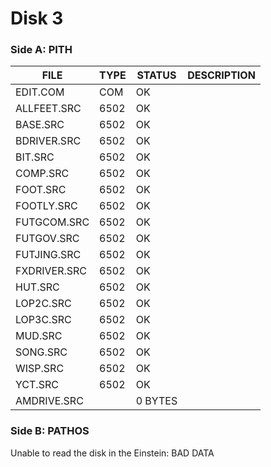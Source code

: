 # Disk 3

### Side A: PITH

| FILE         | TYPE | STATUS   | DESCRIPTION |
|--------------|------|----------|---|
| EDIT.COM     | COM  | OK       |
| ALLFEET.SRC  | 6502 | OK       |
| BASE.SRC     | 6502 | OK       |
| BDRIVER.SRC  | 6502 | OK       |
| BIT.SRC      | 6502 | OK       |
| COMP.SRC     | 6502 | OK       |
| FOOT.SRC     | 6502 | OK       |
| FOOTLY.SRC   | 6502 | OK       |
| FUTGCOM.SRC  | 6502 | OK       |
| FUTGOV.SRC   | 6502 | OK       |
| FUTJING.SRC  | 6502 | OK       |
| FXDRIVER.SRC | 6502 | OK       |
| HUT.SRC      | 6502 | OK       |
| LOP2C.SRC    | 6502 | OK       |
| LOP3C.SRC    | 6502 | OK       |
| MUD.SRC      | 6502 | OK       |
| SONG.SRC     | 6502 | OK       |
| WISP.SRC     | 6502 | OK       |
| YCT.SRC      | 6502 | OK       |
| AMDRIVE.SRC  |      | 0 BYTES  |

### Side B: PATHOS

Unable to read the disk in the Einstein: BAD DATA

